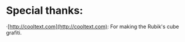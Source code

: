 # Special thanks:

·[http://cooltext.com](http://cooltext.com): For making the Rubik's cube grafiti.